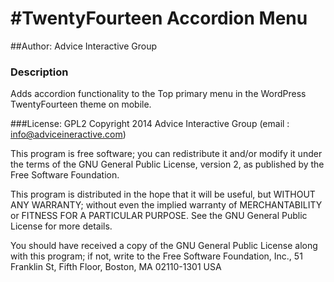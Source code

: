#TwentyFourteen Accordion Menu
=============================

##Author: Advice Interactive Group


### Description
Adds accordion functionality to the Top primary menu in the WordPress TwentyFourteen theme on mobile.

###License: GPL2
Copyright 2014  Advice Interactive Group  (email : info@adviceineractive.com)
 
This program is free software; you can redistribute it and/or modify
it under the terms of the GNU General Public License, version 2, as 
published by the Free Software Foundation.

This program is distributed in the hope that it will be useful,
but WITHOUT ANY WARRANTY; without even the implied warranty of
MERCHANTABILITY or FITNESS FOR A PARTICULAR PURPOSE.  See the
GNU General Public License for more details.

You should have received a copy of the GNU General Public License
along with this program; if not, write to the Free Software
Foundation, Inc., 51 Franklin St, Fifth Floor, Boston, MA  02110-1301  USA